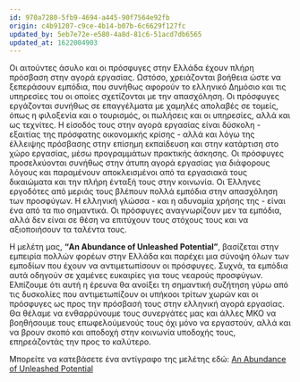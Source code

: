 ```yaml
---
id: 970a7280-5fb9-4694-a445-90f7564e92fb
origin: c4b91207-c9ce-4b14-b07b-6c6629f127fc
updated_by: 5eb7e72e-e580-4a8d-81c6-51acd7db6565
updated_at: 1622004903
---
```

Οι αιτούντες άσυλο και οι πρόσφυγες στην Ελλάδα έχουν πλήρη πρόσβαση στην αγορά εργασίας. Ωστόσο, χρειάζονται βοήθεια ώστε να ξεπεράσουν εμπόδια, που συνήθως αφορούν το ελληνικό Δημόσιο και τις υπηρεσίες του οι οποίες σχετίζονται με την απασχόληση. Οι πρόσφυγες εργάζονται συνήθως σε επαγγέλματα με χαμηλές απολαβές σε τομείς, όπως η φιλοξενία και ο τουρισμός, οι πωλήσεις και οι υπηρεσίες, αλλά και ως τεχνίτες. Η είσοδός τους στην αγορά εργασίας είναι δύσκολη - εξαιτίας της πρόσφατης οικονομικής κρίσης - αλλά και λόγω της έλλειψης πρόσβασης στην επίσημη εκπαίδευση και στην κατάρτιση στο χώρο εργασίας, μέσω προγραμμάτων πρακτικής άσκησης. Οι πρόσφυγες προσελκύονται συνήθως στην άτυπη αγορά εργασίας για διάφορους λόγους και παραμένουν αποκλεισμένοι από τα εργασιακά τους δικαιώματα και την πλήρη ένταξή τους στην κοινωνία. Οι Έλληνες εργοδότες από μεριάς τους βλέπουν πολλά εμπόδια στην απασχόληση των προσφύγων. Η ελληνική γλώσσα - και η αδυναμία χρήσης της - είναι ένα από τα πιο σημαντικά. Οι πρόσφυγες αναγνωρίζουν μεν τα εμπόδια, αλλά δεν είναι σε θέση να επιτύχουν τους στόχους τους και να αξιοποιήσουν τα ταλέντα τους. 

Η μελέτη μας, **“An Abundance of Unleashed Potential”**, βασίζεται στην εμπειρία πολλών φορέων στην Ελλάδα και παρέχει μια σύνοψη όλων των εμποδίων που έχουν να αντιμετωπίσουν οι πρόσφυγες. Συχνά, τα εμπόδια αυτά οδηγούν σε χαμένες ευκαιρίες για τους νεαρούς προσφύγων. Ελπίζουμε ότι αυτή η έρευνα θα ανοίξει τη σημαντική συζήτηση γύρω από τις δυσκολίες που αντιμετωπίζουν οι υπήκοοι τρίτων χωρών και οι πρόσφυγες ως προς την πρόσβασή τους στην ελληνική αγορά εργασίας. Θα θέλαμε να ενθαρρύνουμε τους συνεργάτες μας και άλλες ΜΚΟ να βοηθήσουμε τους επωφελούμενούς τους όχι μόνο να εργαστούν, αλλά και να βρουν σκοπό και αποδοχή στην κοινωνία υποδοχής τους, επηρεάζοντάς την προς το καλύτερο. 

Μπορείτε να κατεβάσετε ένα αντίγραφο της μελέτης εδώ: [An Abundance of Unleashed Potential](https://faros.org/site/themes/faros2019/assets/anabundanceofunleashedpotential.pdf)